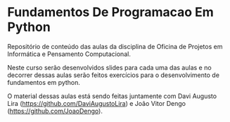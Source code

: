 # Fundamentos De Programacao Em Python
Repositório de conteúdo das aulas da disciplina de Oficina de Projetos em Informática e Pensamento Computacional.

Neste curso serão desenvolvidos slides para cada uma das aulas e no decorrer dessas aulas serão feitos exercícios para o desenvolvimento de fundamentos em python.

O material dessas aulas está sendo feitas juntamente com Davi Augusto Lira (https://github.com/DaviAugustoLira) e João Vitor Dengo (https://github.com/JoaoDengo).
